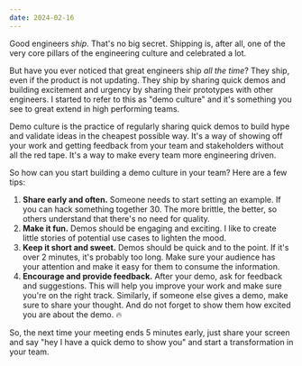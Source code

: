 ```yaml
---
date: 2024-02-16
---
```


Good engineers _ship_. That's no big secret. Shipping is, after all, one of the very core pillars of the engineering culture and celebrated a lot.

But have you ever noticed that great engineers ship *all the time*? They ship, even if the product is not updating. They ship by sharing quick demos and building excitement and urgency by sharing their prototypes with other engineers. I started to refer to this as "demo culture" and it's something you see to great extend in high performing teams.

Demo culture is the practice of regularly sharing quick demos to build hype and validate ideas in the cheapest possible way. It's a way of showing off your work and getting feedback from your team and stakeholders without all the red tape. It's a way to make every team more engineering driven.

So how can you start building a demo culture in your team? Here are a few tips:

1. **Share early and often.** Someone needs to start setting an example. If you can hack something together 30. The more brittle, the better, so others understand that there's no need for quality.
3. **Make it fun.** Demos should be engaging and exciting. I like to create little stories of potential use cases to lighten the mood.
4. **Keep it short and sweet.** Demos should be quick and to the point. If it's over 2 minutes, it's probably too long. Make sure your audience has your attention and make it easy for them to consume the information.
5. **Encourage and provide feedback.** After your demo, ask for feedback and suggestions. This will help you improve your work and make sure you're on the right track. Similarly, if someone else gives a demo, make sure to share your thought. And do not forget to show them how excited you are about the demo. 🔥

So, the next time your meeting ends 5 minutes early, just share your screen and say "hey I have a quick demo to show you" and start a transformation in your team.
